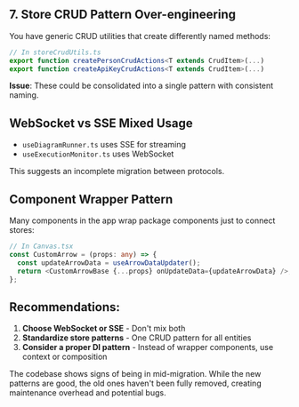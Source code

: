 
## 7. **Store CRUD Pattern Over-engineering**
You have generic CRUD utilities that create differently named methods:

```typescript
// In storeCrudUtils.ts
export function createPersonCrudActions<T extends CrudItem>(...)
export function createApiKeyCrudActions<T extends CrudItem>(...)
```

**Issue**: These could be consolidated into a single pattern with consistent naming.

## **WebSocket vs SSE Mixed Usage**
- `useDiagramRunner.ts` uses SSE for streaming
- `useExecutionMonitor.ts` uses WebSocket

This suggests an incomplete migration between protocols.

## **Component Wrapper Pattern**
Many components in the app wrap package components just to connect stores:

```typescript
// In Canvas.tsx
const CustomArrow = (props: any) => {
  const updateArrowData = useArrowDataUpdater();
  return <CustomArrowBase {...props} onUpdateData={updateArrowData} />;
};
```

## Recommendations:

1. **Choose WebSocket or SSE** - Don't mix both
2. **Standardize store patterns** - One CRUD pattern for all entities
3. **Consider a proper DI pattern** - Instead of wrapper components, use context or composition

The codebase shows signs of being in mid-migration. While the new patterns are good, the old ones haven't been fully removed, creating maintenance overhead and potential bugs.
